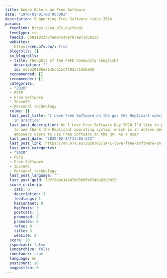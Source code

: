 ```yaml
---
title: André Ockers on Free Software
date: "1970-01-01T00:00:00Z"
description: Supporting Free Software since 2014
params:
  feedlink: https://en.o7s.eu/feed/
  feedtype: rss
  feedid: 5b011023b6feee4c4d9787a971d382c5
  websites:
    https://en.o7s.eu/: true
  blogrolls: []
  in_blogrolls:
  - title: Thoughts of the FSFE Community (English)
    description: ""
    id: ec5620188ea145cd15cff0d5719ab8d8
  recommended: []
  recommender: []
  categories:
  - "2020"
  - FSFE
  - Free Software
  - ILoveFS
  - Personal technology
  relme: {}
  last_post_title: 'I Love Free Software on the go: the Replicant operating system
    in practice'
  last_post_description: On I Love Free Software Day 2020 I’d like to pay attention
    to and thank the Replicant operating system, which is in active development and
    empowers users to use Free Software on the go. As a user
  last_post_date: "2020-02-14T17:05:57Z"
  last_post_link: https://en.o7s.eu/2020/02/14/i-love-free-software-on-the-go-the-replicant-operating-system-in-practice/
  last_post_categories:
  - "2020"
  - FSFE
  - Free Software
  - ILoveFS
  - Personal technology
  last_post_language: ""
  last_post_guid: 5d2f840e14247d03065b8749a82c8022
  score_criteria:
    cats: 0
    description: 3
    feedlangs: 1
    hasContent: 0
    hasPosts: 3
    postcats: 3
    promoted: 5
    promotes: 0
    relme: 0
    title: 3
    website: 2
  score: 20
  ispodcast: false
  isnoarchive: false
  innetwork: true
  language: en
  postcount: 10
  avgpostlen: 0
---
```

